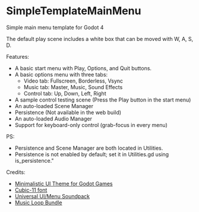 # SimpleTemplateMainMenu

Simple main menu template for Godot 4

The default play scene includes a white box that can be moved with W, A, S, D.

Features:

- A basic start menu with Play, Options, and Quit buttons.
- A basic options menu with three tabs:
	- Video tab: Fullscreen, Borderless, Vsync
	- Music tab: Master, Music, Sound Effects
	- Control tab: Up, Down, Left, Right
- A sample control testing scene (Press the Play button in the start menu)
- An auto-loaded Scene Manager
- Persistence (Not available in the web build)
- An auto-loaded Audio Manager
- Support for keyboard-only control (grab-focus in every menu)

PS:

- Persistence and Scene Manager are both located in Utilities.
- Persistence is not enabled by default; set it in Utilities.gd using is_persistence."

Credits:
- [Minimalistic UI Theme for Godot Games](https://itch.io/queue/c/1473270/themes-for-godot-games?game_id=1091572)
- [Cubic-11 font](https://github.com/ACh-K/Cubic-11)
- [Universal UI/Menu Soundpack](https://ellr.itch.io/universal-ui-soundpack)
- [Music Loop Bundle](https://tallbeard.itch.io/music-loop-bundle)
